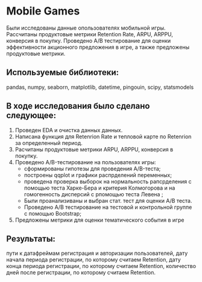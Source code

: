 # Mobile Games
Были исследованы данные опользователях мобильной игры. Рассчитаны продуктовые метрики Retention Rate, ARPU, ARPPU, конверсия в покупку. Проведено A/B тестирование для оценки эффективности акционного предложения в игре, а также предложены продуктовые метрики.

## Используемые библиотеки:
pandas, numpy, seaborn, matplotlib, datetime, pingouin, scipy, statsmodels

## В ходе исследования было сделано следующее:
1. Проведен EDA и очистка данных данных.
2. Написана функция для Retenrion Rate и тепловой карте по Retenrion за определенный период.
3. Расчитаны продуктовые метрики ARPU, ARPPU, конверсия в покупку.
4. Проведено A/B-тестирование на пользователях игры:
   - сформированы гипотезы для проведения A/B-теста;
   - построены qqplot и графики распрделений переменных;
   - проведена проверка выборок на нормальность рапсрделения с помощью теста Харке-Бера и критерия Колмогорова и на гомогенность дисперсий с рпомощью теста Левена ;
   - Были проанализиваны и выбран стат. тест для оценки A/B теста.
   - Проведено A/B тестирование на тестовой и контрольной группе с помощью Bootstrap;
5. Предложены метрики для оценки тематического события в игре
   
## Результаты:



пути к датафреймам регистрация и авторизации пользователей,
дату начала периода регистрации, по которому считаем Retention,
дату конца периода регистрации, по которому считаем Retention,
количество дней после регистрации, по которому считаем Retention.

